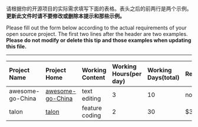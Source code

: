 请根据你的开源项目的实际需求填写下面的表格。表头之后的前两行是两个示例。**更新此文件时请不要修改或删除本提示和那些示例。**

Please fill out the form below according to the actual requirements of your open source project. The first two lines after the header are two examples. **Please do not modify or delete this tip and those examples when updating this file.**

--------------------------------------------------------

| Project Name | Project Home | Working Content | Working Hours(per day) | Working Days(total) | Rewards | Deadline | Contact |
|:--|:--|:--|:--|:--|:--|:--|:--|
| awesome-go-China | [awesome-go-China](https://github.com/hyper0x/awesome-go-China) | text editing | 3 | 10 | none | 2019-06-01 | hypermind@outlook.com |
| talon | [talon](https://github.com/hyper0x/talon) | feature coding | 2 | 30 | $30/feature | 2019-05-15 | hypermind@outlook.com |
